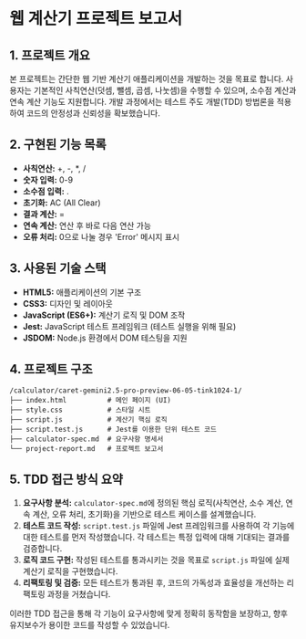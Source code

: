 # 웹 계산기 프로젝트 보고서

## 1. 프로젝트 개요
본 프로젝트는 간단한 웹 기반 계산기 애플리케이션을 개발하는 것을 목표로 합니다. 사용자는 기본적인 사칙연산(덧셈, 뺄셈, 곱셈, 나눗셈)을 수행할 수 있으며, 소수점 계산과 연속 계산 기능도 지원합니다. 개발 과정에서는 테스트 주도 개발(TDD) 방법론을 적용하여 코드의 안정성과 신뢰성을 확보했습니다.

## 2. 구현된 기능 목록
-   **사칙연산:** +, -, *, /
-   **숫자 입력:** 0-9
-   **소수점 입력:** .
-   **초기화:** AC (All Clear)
-   **결과 계산:** =
-   **연속 계산:** 연산 후 바로 다음 연산 가능
-   **오류 처리:** 0으로 나눌 경우 'Error' 메시지 표시

## 3. 사용된 기술 스택
-   **HTML5:** 애플리케이션의 기본 구조
-   **CSS3:** 디자인 및 레이아웃
-   **JavaScript (ES6+):** 계산기 로직 및 DOM 조작
-   **Jest:** JavaScript 테스트 프레임워크 (테스트 실행을 위해 필요)
-   **JSDOM:** Node.js 환경에서 DOM 테스팅을 지원

## 4. 프로젝트 구조
```
/calculator/caret-gemini2.5-pro-preview-06-05-tink1024-1/
├── index.html          # 메인 페이지 (UI)
├── style.css           # 스타일 시트
├── script.js           # 계산기 핵심 로직
├── script.test.js      # Jest를 이용한 단위 테스트 코드
├── calculator-spec.md  # 요구사항 명세서
└── project-report.md   # 프로젝트 보고서
```

## 5. TDD 접근 방식 요약
1.  **요구사항 분석:** `calculator-spec.md`에 정의된 핵심 로직(사칙연산, 소수 계산, 연속 계산, 오류 처리, 초기화)을 기반으로 테스트 케이스를 설계했습니다.
2.  **테스트 코드 작성:** `script.test.js` 파일에 Jest 프레임워크를 사용하여 각 기능에 대한 테스트를 먼저 작성했습니다. 각 테스트는 특정 입력에 대해 기대되는 결과를 검증합니다.
3.  **로직 코드 구현:** 작성된 테스트를 통과시키는 것을 목표로 `script.js` 파일에 실제 계산기 로직을 구현했습니다.
4.  **리팩토링 및 검증:** 모든 테스트가 통과된 후, 코드의 가독성과 효율성을 개선하는 리팩토링 과정을 거쳤습니다.

이러한 TDD 접근을 통해 각 기능이 요구사항에 맞게 정확히 동작함을 보장하고, 향후 유지보수가 용이한 코드를 작성할 수 있었습니다.
